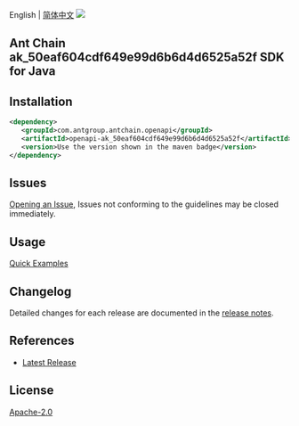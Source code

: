 English | [简体中文](README-CN.md)
![](https://aliyunsdk-pages.alicdn.com/icons/AlibabaCloud.svg)

## Ant Chain ak_50eaf604cdf649e99d6b6d4d6525a52f SDK for Java

## Installation

```xml
<dependency>
   <groupId>com.antgroup.antchain.openapi</groupId>
   <artifactId>openapi-ak_50eaf604cdf649e99d6b6d4d6525a52f</artifactId>
   <version>Use the version shown in the maven badge</version>
</dependency>
```

## Issues
[Opening an Issue](https://github.com/alipay/antchain-openapi-prod-sdk/issues/new), Issues not conforming to the guidelines may be closed immediately.

## Usage
[Quick Examples](https://github.com/alipay/antchain-openapi-prod-sdk/blob/master/docs/0-Examples-EN.md#quick-examples)

## Changelog
Detailed changes for each release are documented in the [release notes](./ChangeLog.txt).

## References
* [Latest Release](https://github.com/alipay/antchain-openapi-prod-sdk/)

## License
[Apache-2.0](http://www.apache.org/licenses/LICENSE-2.0)
